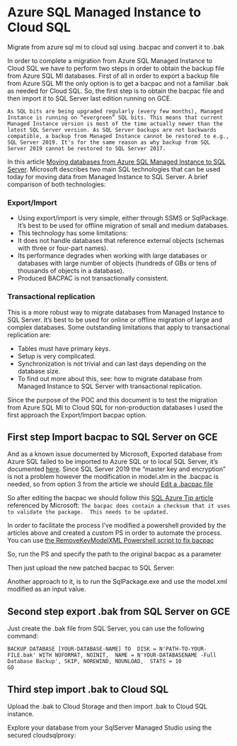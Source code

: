 # Azure SQL Managed Instance to Cloud SQL

Migrate from azure sql mi to cloud sql using .bacpac and convert it to .bak

In order to complete a migration from Azure SQL Managed Instance to Cloud SQL we have to perform two steps in order to obtain the backup file from Azure SQL MI databases. First of all in order to export a backup file from Azure SQL MI the only option is to get a bacpac and not a familiar .bak as needed for Cloud SQL. 
So, the first step is to obtain the bacpac file and then import it to SQL Server last edition running on GCE. 

```
As SQL bits are being upgraded regularly (every few months), Managed Instance is running on “evergreen” SQL bits. This means that current Managed Instance version is most of the time actually newer than the latest SQL Server version. As SQL Server backups are not backwards compatible, a backup from Managed Instance cannot be restored to e.g., SQL Server 2019. It's for the same reason as why backup from SQL Server 2019 cannot be restored to SQL Server 2017. 
```

In this article [Moving databases from Azure SQL Managed Instance to SQL Server](https://techcommunity.microsoft.com/t5/azure-sql-blog/moving-databases-from-azure-sql-managed-instance-to-sql-server/ba-p/2335297). Microsoft describes two main SQL technologies that can be used today for moving data from Managed Instance to SQL Server. A brief comparison of both technologies:
 
### Export/Import
 
   * Using export/import is very simple, either through SSMS or SqlPackage. It’s best to be used for offline migration of small and medium databases.
   * This technology has some limitations:
   * It does not handle databases that reference external objects (schemas with three or four-part names).
   * Its performance degrades when working with large databases or databases with large number of objects (hundreds of GBs or tens of thousands of objects in a database).
   * Produced BACPAC is not transactionally consistent.
### Transactional replication

This is a more robust way to migrate databases from Managed Instance to SQL Server. It’s best to be used for online or offline migration of large and complex databases. Some outstanding limitations that apply to transactional replication are: 

   * Tables must have primary keys.
   * Setup is very complicated. 
   * Synchronization is not trivial and can last days depending on the database size.
   * To find out more about this, see: how to migrate database from Managed Instance to SQL Server with transactional replication.
 
Since the purpose of the POC and this document is to test the migration from Azure SQL MI to Cloud SQL for non-production databases I used the first approach the Export/Import bacpac option.

## First step Import bacpac to SQL Server on GCE

And as a known issue documented by Microsoft, Exported database from Azure SQL failed to be imported to Azure SQL or to local SQL Server, it’s documented [here](https://techcommunity.microsoft.com/t5/azure-database-support-blog/exported-database-from-azure-sql-failed-to-be-imported-to-azure/ba-p/368871). Since SQL Server 2019 the “master key and encryption” is not a problem however the modification in model.xlm in the .bacpac is needed, so from option 3 from the article we should [Edit a .bacpac file](https://blogs.msdn.microsoft.com/azuresqldbsupport/2017/08/16/editing-a-bacpac-file/) 

So after editing the bacpac we should follow this [SQL Azure Tip article](https://techcommunity.microsoft.com/t5/azure-developer-community-blog/sql-azure-tip-failures-importing-bacpac/ba-p/335988) referenced by Microsoft: `The bacpac does contain a checksum that it uses to validate the package.  This needs to be updated.`  

In order to facilitate the process I’ve modified a powershell provided by the articles above and created a custom PS in order to automate the process. You can use [the RemoveKeyModelXML Powershell script to fix bacpac](https://github.com/xstabel/sqlmi-to-cloudsql/blob/main/RemoveKeyModelXML.ps1) 

So, run the PS and specify the path to the original bacpac as a parameter


Then just upload the new patched bacpac to SQL Server:


Another approach to it, is to run the SqlPackage.exe and use the model.xml modified as an input value.


## Second step export .bak from SQL Server on GCE

Just create the .bak file from SQL Server, you can use the following command:

```
BACKUP DATABASE [YOUR-DATABASE-NAME] TO  DISK = N'PATH-TO-YOUR-FILE.bak' WITH NOFORMAT, NOINIT,  NAME = N'YOUR-DATABASENAME -Full Database Backup', SKIP, NOREWIND, NOUNLOAD,  STATS = 10
GO
```
## Third step import .bak to Cloud SQL
Upload the .bak to  Cloud Storage and then import .bak to Cloud SQL instance.

Explore your database from your SqlServer Managed Studio using the secured cloudsqlproxy:


